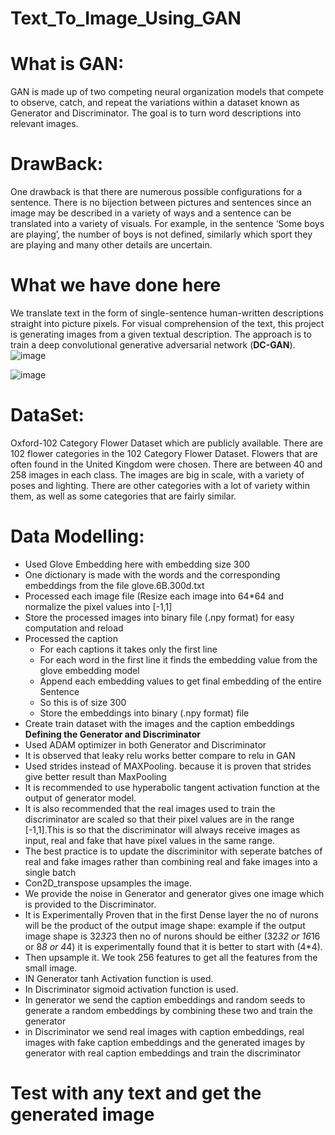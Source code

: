 # Text_To_Image_Using_GAN

# What is GAN:
GAN is made up of two competing neural organization models that compete to observe, catch, and repeat the variations within a dataset known as Generator and Discriminator. The goal is to turn word descriptions into relevant images. 
# DrawBack:
One drawback is that there are numerous possible configurations for a sentence. There is no bijection between pictures and sentences since an image may be described in a variety of ways and a sentence can be translated into a variety of visuals. For example, in the sentence ‘Some boys are playing’, the number of boys is not defined, similarly which sport they are playing and many other details are uncertain.
# What we have done here
We translate text in the form of single-sentence human-written descriptions straight into picture pixels. For visual comprehension of the text, this project is generating images from a given textual description.
The approach is to train a deep convolutional generative adversarial network (**DC-GAN**).
![image](https://github.com/user-attachments/assets/ae6860d8-8f63-43be-a4e6-aa7e3eaf7f9d)

![image](https://github.com/user-attachments/assets/256a8817-9a60-4cc8-a199-834641fcd2d8)


# DataSet:
Oxford-102 Category Flower Dataset which are publicly available. There are 102 flower categories in the 102 Category Flower Dataset. Flowers that are often found in the United Kingdom were chosen. There are between 40 and 258 images in each class. The images are big in scale, with a variety of poses and lighting. There are other categories with a lot of variety within them, as well as some categories that are fairly similar.

# Data Modelling:
  * Used Glove Embedding here with embedding size 300
  * One dictionary is made with the words and the corresponding embeddings from the file glove.6B.300d.txt
  * Processed each image file (Resize each image into 64*64 and normalize the pixel values into [-1,1] 
  * Store the processed images into binary file (.npy format) for easy computation and reload
  * Processed the caption 
     * For each captions it takes only the first line
     * For each word in the first line it finds the embedding value from the glove embedding model
     * Append each embedding values to get final embedding of the entire Sentence
     * So this is of size 300
     * Store the embeddings into binary (.npy format) file
  * Create train dataset with the images and the caption embeddings
**Defining the Generator and Discriminator**
  * Used ADAM optimizer in both Generator and Discriminator
  * It is observed that leaky relu works better compare to relu in GAN
  * Used strides instead of MAXPooling. because it is proven that strides give better result than MaxPooling
  * It is recommended to use hyperabolic tangent activation function at the output of generator model.
  * It is also recommended that the real images used to train the discriminator are scaled so that their pixel values are in the range [-1,1].This is so that the discriminator will always receive images as input, 
    real and fake that have pixel values in the same range.
  * The best practice is to update the discriminitor with seperate batches of real and fake images rather than combining real and fake images into a single batch
  * Con2D_transpose upsamples the image.
  * We provide the noise in Generator and generator gives one image which is provided to the Discriminator.
  * It is Experimentally Proven that in the first Dense layer the no of nurons will be the product of the output image shape: example if the output image shape is 32*32*3 then no of nurons should be either (32*32 
    or 16*16 or 8*8 or 4*4) it is experimentally found that it is better to start with (4*4).
  * Then upsample it. We took 256 features to get all the features from the small image.
  * IN Generator tanh Activation function is used.
  * In Discriminator sigmoid activation function is used.
  * In generator we send the caption embeddings and random seeds to generate a random embeddings by combining these two and train the generator
  * in Discriminator we send real images with caption embeddings, real images with fake caption embeddings and the generated images by generator with real caption embeddings and train the discriminator

# Test with any text and get the generated image

